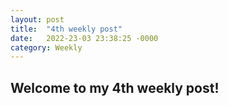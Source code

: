 ```yaml
---
layout: post
title:  "4th weekly post"
date:   2022-23-03 23:38:25 -0000
category: Weekly
---
```

## Welcome to my 4th weekly post!